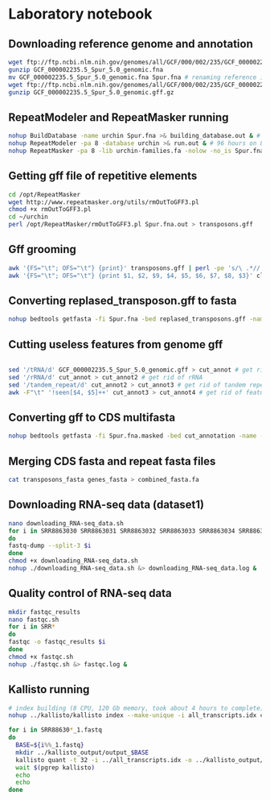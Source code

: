 # Laboratory notebook
## Downloading reference genome and annotation

```bash
wget ftp://ftp.ncbi.nlm.nih.gov/genomes/all/GCF/000/002/235/GCF_000002235.5_Spur_5.0/GCF_000002235.5_Spur_5.0_genomic.fna.gz
gunzip GCF_000002235.5_Spur_5.0_genomic.fna
mv GCF_000002235.5_Spur_5.0_genomic.fna Spur.fna # renaming reference into Spur.fna
wget ftp://ftp.ncbi.nlm.nih.gov/genomes/all/GCF/000/002/235/GCF_000002235.5_Spur_5.0/GCF_000002235.5_Spur_5.0_genomic.gff.gz
gunzip GCF_000002235.5_Spur_5.0_genomic.gff.gz

```

## RepeatModeler and RepeatMasker running

```bash
nohup BuildDatabase -name urchin Spur.fna >& building_database.out & # fast 
nohup RepeatModeler -pa 8 -database urchin >& run.out & # 96 hours on 8 CPU, 30 Gb memory
nohup RepeatMasker -pa 8 -lib urchin-families.fa -nolow -no_is Spur.fna & # 13 hours on 8 CPU, 30 Gb memory

```

## Getting gff file of repetitive elements

```bash
cd /opt/RepeatMasker
wget http://www.repeatmasker.org/utils/rmOutToGFF3.pl
chmod +x rmOutToGFF3.pl
cd ~/urchin
perl /opt/RepeatMasker/rmOutToGFF3.pl Spur.fna.out > transposons.gff
```

## Gff grooming

```bash
awk '{FS="\t"; OFS="\t"} {print}' transposons.gff | perl -pe 's/\ .*//' > clear_transposons.gff
awk '{FS="\t"; OFS="\t"} {print $1, $2, $9, $4, $5, $6, $7, $8, $3}' clear_transposons.gff > replased_transposons.gff
```

## Converting replased_transposon.gff to fasta

```bash
nohup bedtools getfasta -fi Spur.fna -bed replased_transposons.gff -name -s &> transposons_fasta &
```

## Cutting useless features from genome gff

```bash

sed '/tRNA/d' GCF_000002235.5_Spur_5.0_genomic.gff > cut_annot # get rid of tRNA
sed '/rRNA/d' cut_annot > cut_annot2 # get rid of rRNA
sed '/tandem_repeat/d' cut_annot2 > cut_annot3 # get rid of tandem repeats
awk -F"\t" '!seen[$4, $5]++' cut_annot3 > cut_annot4 # get rid of features with the same coordinates
```

## Converting gff to CDS multifasta

```bash
nohup bedtools getfasta -fi Spur.fna.masked -bed cut_annotation -name -s &> genes_fasta &
```

## Merging CDS fasta and repeat fasta files

```bash
cat transposons_fasta genes_fasta > combined_fasta.fa
```

## Downloading RNA-seq data (dataset1)

```bash
nano downloading_RNA-seq_data.sh
for i in SRR8863030 SRR8863031 SRR8863032 SRR8863033 SRR8863034 SRR8863035 SRR8863036 SRR8863037 SRR8863038 SRR8863039 SRR8863027 SRR8863028 SRR8863020
do
fastq-dump --split-3 $i
done
chmod +x downloading_RNA-seq_data.sh
nohup ./downloading_RNA-seq_data.sh &> downloading_RNA-seq_data.log &
```

## Quality control of RNA-seq data

```bash
mkdir fastqc_results
nano fastqc.sh
for i in SRR*
do
fastqc -o fastqc_results $i
done
chmod +x fastqc.sh
nohup ./fastqc.sh &> fastqc.log &
```

## Kallisto running

```bash
# index building (8 CPU, 120 Gb memory, took about 4 hours to complete)
nohup ../kallisto/kallisto index --make-unique -i all_transcripts.idx combined_fasta.fa &> kallisto_building_index_out &

for i in SRR88630*_1.fastq
do
  BASE=${i%%_1.fastq}
  mkdir ../kallisto_output/output_$BASE 
  kallisto quant -t 32 -i ../all_transcripts.idx -o ../kallisto_output/output_$BASE -b 30 $BASE"_1.fastq" $BASE"_2.fastq" &>> kallisto_running.log
  wait $(pgrep kallisto)
  echo
  echo
done
```

